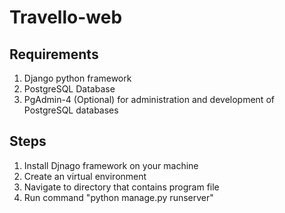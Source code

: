 # Travello-web

## Requirements
1. Django python framework
2. PostgreSQL Database
3. PgAdmin-4 (Optional) for administration and development of PostgreSQL databases
## Steps
1. Install Djnago framework on your machine
2. Create an virtual environment
3. Navigate to directory that contains program file
4. Run command "python manage.py runserver"

